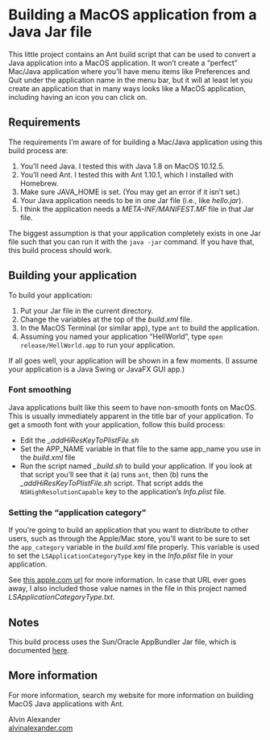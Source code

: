 # Building a MacOS application from a Java Jar file

This little project contains an Ant build script that can be used to convert
a Java application into a MacOS application. It won’t create a “perfect”
Mac/Java application where you’ll have menu items like Preferences and Quit
under the application name in the menu bar, but it will at least let you
create an application that in many ways looks like a MacOS application,
including having an icon you can click on.


## Requirements

The requirements I’m aware of for building a Mac/Java application using this build
process are:

1. You’ll need Java. I tested this with Java 1.8 on MacOS 10.12.5.
1. You’ll need Ant. I tested this with Ant 1.10.1, which I installed with Homebrew.
1. Make sure JAVA_HOME is set. (You may get an error if it isn’t set.)
1. Your Java application needs to be in one Jar file (i.e., like *hello.jar*).
1. I think the application needs a *META-INF/MANIFEST.MF* file in that Jar file.

The biggest assumption is that your application completely exists in one
Jar file such that you can run it with the `java -jar` command. If you have
that, this build process should work.


## Building your application

To build your application:

1. Put your Jar file in the current directory.
1. Change the variables at the top of the *build.xml* file.
1. In the MacOS Terminal (or similar app), type `ant` to build the application.
1. Assuming you named your application “HellWorld”, type `open release/HellWorld.app` to run your application.

If all goes well, your application will be shown in a few moments. (I assume your
application is a Java Swing or JavaFX GUI app.)


### Font smoothing

Java applications built like this seem to have non-smooth fonts on MacOS. This is usually
immediately apparent in the title bar of your application. To get a smooth
font with your application, follow this build process:

- Edit the *_addHiResKeyToPlistFile.sh*
- Set the APP_NAME variable in that file to the same app_name you use in the
  *build.xml* file
- Run the script named *_build.sh* to build your application. If you look at
  that script you’ll see that it (a) runs `ant`, then (b) runs the
  *_addHiResKeyToPlistFile.sh* script. That script adds the 
  `NSHighResolutionCapable` key to the application’s *Info.plist*
  file.



### Setting the “application category”

If you’re going to build an application that you want to distribute to
other users, such as through the Apple/Mac store, you’ll want to be sure
to set the `app_category` variable in the *build.xml* file properly. This 
variable is used to set the `LSApplicationCategoryType` key in the
*Info.plist* file in your application.

See [this apple.com url](https://developer.apple.com/library/content/documentation/General/Reference/InfoPlistKeyReference/Articles/LaunchServicesKeys.html#//apple_ref/doc/uid/TP40009250-SW8) for more information. In case
that URL ever goes away, I also included those value names in the file in
this project named *LSApplicationCategoryType.txt*.



## Notes

This build process uses the Sun/Oracle AppBundler Jar file, which is 
documented [here](http://docs.oracle.com/javase/7/docs/technotes/guides/jweb/packagingAppsForMac.html).



## More information

For more information, search my website for more information on 
building MacOS Java applications with Ant.


Alvin Alexander    
[alvinalexander.com](http://alvinalexander.com)












